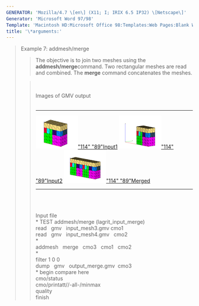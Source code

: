 ```yaml
---
GENERATOR: 'Mozilla/4.7 \[en\] (X11; I; IRIX 6.5 IP32) \[Netscape\]'
Generator: 'Microsoft Word 97/98'
Template: 'Macintosh HD:Microsoft Office 98:Templates:Web Pages:Blank Web Page'
title: '\*arguments:'
---
```


> Example 7: addmesh/merge
>
> > The objective is to join two meshes using the
> > **addmesh/merge**command.
> > Two rectangular meshes are read and combined. The **merge** command
> > concatenates the meshes.
>
> >  
> >
> > Images of GMV output\
> >  
> >
> >   ---------------------------------------------------------------------------------------------------------------------------------------------------------------- ---------------------------------------------------------------------------------------------------------------------------------------------------------------- ----------------------------------------------------------------------------------------------------------------------------------------------------------------
> >   [![](image/addmesh_merge/addmesh_mesh1_tn.gif)"114" "89"](image/addmesh_merge/addmesh_mesh1.gif)[Input1](image/addmesh_merge/addmesh_mesh1.gif)   [![](image/addmesh_merge/addmesh_mesh2_tn.gif)"114" "89"](image/addmesh_merge/addmesh_mesh2.gif)[Input2](image/addmesh_merge/addmesh_mesh2.gif)   [![](image/addmesh_merge/addmesh_mesh3_tn.gif)"114" "89"](image/addmesh_merge/addmesh_mesh3.gif)[Merged](image/addmesh_merge/addmesh_mesh3.gif)
> >   ---------------------------------------------------------------------------------------------------------------------------------------------------------------- ---------------------------------------------------------------------------------------------------------------------------------------------------------------- ----------------------------------------------------------------------------------------------------------------------------------------------------------------
> >
> > \
> >  
> >
> > Input file\
> > \* TEST addmesh/merge (lagrit\_input\_merge)\
> > read   gmv   input\_mesh3.gmv cmo1\
> > read   gmv   input\_mesh4.gmv   cmo2\
> > \*\
> > addmesh   merge   cmo3   cmo1   cmo2\
> > \*\
> > filter 1 0 0\
> > dump   gmv   output\_merge.gmv  cmo3\
> > \* begin compare here\
> > cmo/status\
> > cmo/printatt//-all-/minmax\
> > quality\
> > finish

